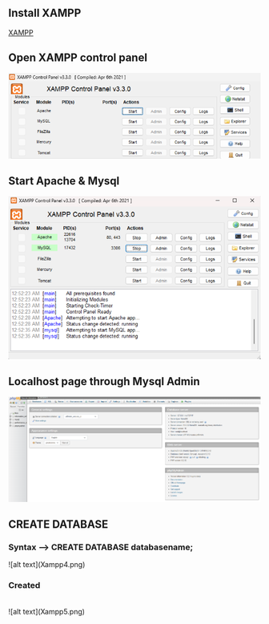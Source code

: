 ## Install XAMPP
[XAMPP](https://www.apachefriends.org/)

## Open XAMPP control panel
![alt text](Xampp1.png)

## Start Apache & Mysql
![alt text](Xampp2.png)

## Localhost page through Mysql Admin
![alt text](Xampp3.png)

## CREATE DATABASE

<h3>Syntax --> CREATE DATABASE databasename;</h3>
![alt text](Xampp4.png)

<h3>Created</h3><br>
![alt text](Xampp5.png)




